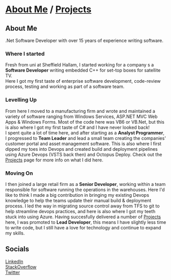 <link rel="stylesheet" href="https://cdnjs.cloudflare.com/ajax/libs/font-awesome/5.15.3/css/all.min.css"/>

# [About Me](/) / [Projects](/projects)

## About Me

.Net Software Developer with over 15 years of experience writing software.

### Where I started
Fresh from uni at Sheffield Hallam, I started working for a company s a **Software Developer** writing embedded C++ for set-top boxes for satellite TV.  
Here I got my first taste of enterprise software development, code-review process, testing and working as part of a software team.

### Levelling Up
From here I moved to a manufacturing firm and wrote and maintained a variety of software ranging from Windows Services, ASP.NET MVC Web Apps & Windows Forms. Most of the code here was VB6 or VB.Net, but this is also where I got my first taste of C# and I have never looked back!  
I spent quite a lot of time here, and after starting as a **Analyst Programmer**, I progressed to **Team Leader** and lead a small team creating the companies' customer portal and asset management software.
This is also where I first dipped my toes into Devops and created build and deployment pipelines using Azure Devops (VSTS back then) and Octopus Deploy.
Check out the [Projects](/projects) page for more info on what I did here.

### Moving On
I then joined a large retail firm as a **Senior Developer**, working within a team responsible for software running the operations in the warehouses. Here I'd like to think I made a big contribution in bringing my existing Devops knowledge to help the teams update their manual build & deployment process. 
I led the way in migrating source control away from TFS to git to help streamline devops practices, and here is also where I got my teeth stuck into using Azure.
Having succesfully delivered a number of [Projects](/projects) here, I was promoted to **Lead Developer**, this means I have slightly less time to write code, but I still have a love for technology and continue to expand my skills.


## Socials

<i class="fab fa-linkedin-in"></i> [LinkedIn](www.linkedin.com/in/philip-reed)  
<i class="fab fa-stack-overflow"></i> [StackOverflow](https://stackoverflow.com/users/2064829/philreed)  
<i class="fab fa-twitter"></i> [Twitter](https://twitter.com/philip_reed)
